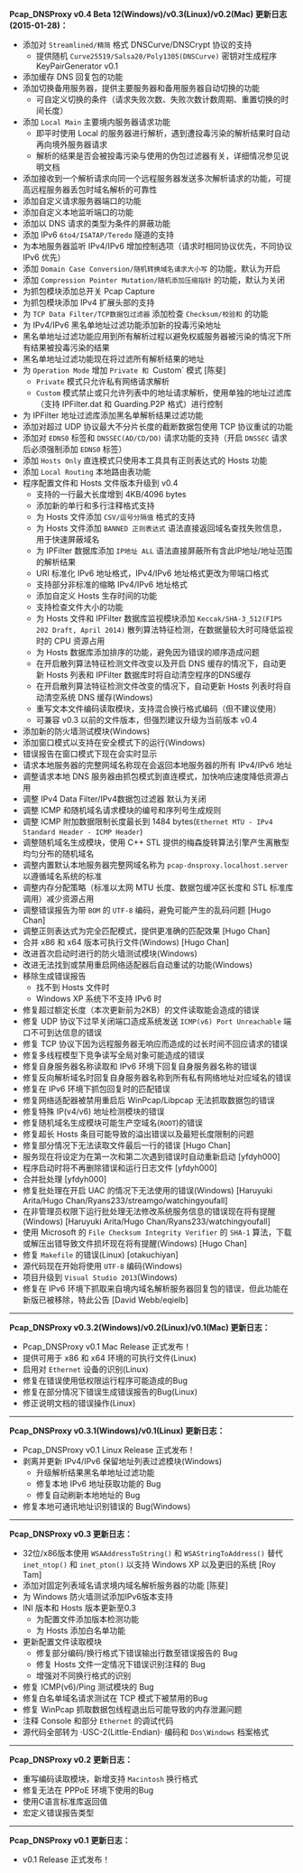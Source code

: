 **Pcap_DNSProxy v0.4 Beta 12(Windows)/v0.3(Linux)/v0.2(Mac) 更新日志(2015-01-28)：**<br />
* 添加对 `Streamlined/精简` 格式 DNSCurve/DNSCrypt 协议的支持
    * 提供随机 `Curve25519/Salsa20/Poly1305(DNSCurve)` 密钥对生成程序 KeyPairGenerator v0.1
* 添加缓存 DNS 回复包的功能
* 添加切换备用服务器，提供主要服务器和备用服务器自动切换的功能
    * 可自定义切换的条件（请求失败次数、失败次数计数周期、重置切换的时间长度）
* 添加 `Local Main` 主要境内服务器请求功能
    * 即平时使用 Local 的服务器进行解析，遇到遭投毒污染的解析结果时自动再向境外服务器请求
    * 解析的结果是否会被投毒污染与使用的伪包过滤器有关，详细情况参见说明文档
* 添加接收到一个解析请求向同一个远程服务器发送多次解析请求的功能，可提高远程服务器丢包时域名解析的可靠性
* 添加自定义请求服务器端口的功能
* 添加自定义本地监听端口的功能
* 添加以 DNS 请求的类型为条件的屏蔽功能
* 添加 IPv6 `6to4/ISATAP/Teredo` 隧道的支持
* 为本地服务器监听 IPv4/IPv6 增加控制选项（请求时相同协议优先，不同协议 IPv6 优先）
* 添加 `Domain Case Conversion/随机转换域名请求大小写` 的功能，默认为开启
* 添加 `Compression Pointer Mutation/随机添加压缩指针` 的功能，默认为关闭
* 为抓包模块添加总开关 Pcap Capture
* 为抓包模块添加 IPv4 扩展头部的支持
* 为 `TCP Data Filter/TCP数据包过滤器` 添加检查 `Checksum/校验和` 的功能
* 为 IPv4/IPv6 黑名单地址过滤功能添加新的投毒污染地址
* 黑名单地址过滤功能应用到所有解析过程以避免权威服务器被污染的情况下所有结果被投毒污染的结果
* 黑名单地址过滤功能现在将过滤所有解析结果的地址
* 为 `Operation Mode` 增加 `Private 和 `Custom` 模式 [陈斐]
    * `Private` 模式只允许私有网络请求解析
    * `Custom` 模式禁止或只允许列表中的地址请求解析，使用单独的地址过滤库（支持 IPFilter.dat 和 Guarding.P2P 格式）进行控制
* 为 IPFilter 地址过滤库添加黑名单解析结果过滤功能
* 添加对超过 UDP 协议最大不分片长度的截断数据包使用 TCP 协议重试的功能
* 添加对 `EDNS0` 标签和 `DNSSEC(AD/CD/DO)` 请求功能的支持（开启 `DNSSEC` 请求后必须强制添加 `EDNS0` 标签）
* 添加 `Hosts Only` 直连模式只使用本工具具有正则表达式的 Hosts 功能
* 添加 `Local Routing` 本地路由表功能
* 程序配置文件和 Hosts 文件版本升级到 v0.4
    * 支持的一行最大长度增到 4KB/4096 bytes
    * 添加新的单行和多行注释格式支持
    * 为 Hosts 文件添加 `CSV/逗号分隔值` 格式的支持
    * 为 Hosts 文件添加 `BANNED 正则表达式` 语法直接返回域名查找失败信息，用于快速屏蔽域名
    * 为 IPFilter 数据库添加 `IP地址 ALL` 语法直接屏蔽所有含此IP地址/地址范围的解析结果
    * URI 标准化 IPv6 地址格式，IPv4/IPv6 地址格式更改为带端口格式
    * 支持部分非标准的缩略 IPv4/IPv6 地址格式
    * 添加自定义 Hosts 生存时间的功能
    * 支持检查文件大小的功能
    * 为 Hosts 文件和 IPFilter 数据库监视模块添加 `Keccak/SHA-3_512(FIPS 202 Draft, April 2014)` 散列算法特征检测，在数据量较大时可降低监视时的 CPU 资源占用
    * 为 Hosts 数据库添加排序的功能，避免因为错误的顺序造成问题
    * 在开启散列算法特征检测文件改变以及开启 DNS 缓存的情况下，自动更新 Hosts 列表和 IPFilter 数据库时将自动清空程序的DNS缓存
    * 在开启散列算法特征检测文件改变的情况下，自动更新 Hosts 列表时将自动清空系统 DNS 缓存(Windows)
    * 重写文本文件编码读取模块，支持混合换行格式编码（但不建议使用）
    * 可兼容 v0.3 以前的文件版本，但强烈建议升级为当前版本 v0.4
* 添加新的防火墙测试模块(Windows)
* 添加窗口模式以支持在安全模式下的运行(Windows)
* 错误报告在窗口模式下现在会实时显示
* 请求本地服务器的完整网域名称现在会返回本地服务器的所有 IPv4/IPv6 地址
* 调整请求本地 DNS 服务器由抓包模式到直连模式，加快响应速度降低资源占用
* 调整 IPv4 Data Filter/IPv4数据包过滤器 默认为关闭
* 调整 ICMP 和随机域名请求模块的编号和序列号生成规则
* 调整 ICMP 附加数据限制长度最长到 1484 bytes(`Ethernet MTU - IPv4 Standard Header - ICMP Header`)
* 调整随机域名生成模块，使用 C++ STL 提供的梅森旋转算法引擎产生离散型均匀分布的随机域名
* 调整内置默认本地服务器完整网域名称为 `pcap-dnsproxy.localhost.server` 以遵循域名系统的标准
* 调整内存分配策略（标准以太网 MTU 长度、数据包缓冲区长度和 STL 标准库调用）减少资源占用
* 调整错误报告为带 `BOM` 的 `UTF-8` 编码，避免可能产生的乱码问题 [Hugo Chan]
* 调整正则表达式为完全匹配模式，提供更准确的匹配效果 [Hugo Chan]
* 合并 x86 和 x64 版本可执行文件(Windows) [Hugo Chan]
* 改进首次启动时进行的防火墙测试模块(Windows)
* 改进无法找到或禁用重启网络适配器后自动重试的功能(Windows)
* 移除生成错误报告
    * 找不到 Hosts 文件时
    * Windows XP 系统下不支持 IPv6 时
* 修复超过额定长度（本次更新前为2KB）的文件读取能会造成的错误
* 修复 UDP 协议下过早关闭端口造成系统发送 `ICMP(v6) Port Unreachable` 端口不可到达信息的错误
* 修复 TCP 协议下因为远程服务器无响应而造成的过长时间不回应请求的错误
* 修复多线程模型下竞争读写全局对象可能造成的错误
* 修复自身服务器名称读取和 IPv6 环境下回复自身服务器名称的错误
* 修复反向解析域名时回复自身服务器名称到所有私有网络地址对应域名的错误
* 修复在 IPv6 环境下抓包回复时的匹配错误
* 修复网络适配器被禁用重启后 WinPcap/Libpcap 无法抓取数据包的错误
* 修复特殊 IP(v4/v6) 地址检测模块的错误
* 修复随机域名生成模块可能生产空域名(`ROOT`)的错误
* 修复超长 Hosts 条目可能导致的溢出错误以及最短长度限制的问题
* 修复部分情况下无法读取文件最后一行的错误 [Hugo Chan]
* 服务现在将设定为在第一次和第二次遇到错误时自动重新启动 [yfdyh000]
* 程序启动时将不再删除错误和运行日志文件 [yfdyh000]
* 合并批处理 [yfdyh000]
* 修复批处理在开启 UAC 的情况下无法使用的错误(Windows) [Haruyuki Arita/Hugo Chan/Ryans233/streamgo/watchingyoufall]
* 在非管理员权限下运行批处理无法修改系统服务信息的错误现在将有提醒(Windows) [Haruyuki Arita/Hugo Chan/Ryans233/watchingyoufall]
* 使用 Microsoft 的 `File Checksum Integrity Verifier` 的 `SHA-1` 算法，下载或解压出错导致文件损坏现在将有提醒(Windows) [Hugo Chan]
* 修复 `Makefile` 的错误(Linux) [otakuchiyan]
* 源代码现在开始将使用 `UTF-8` 编码(Windows)
* 项目升级到 `Visual Studio 2013`(Windows)
* 修复在 IPv6 环境下抓取来自境内域名解析服务器回复包的错误，但此功能在新版已被移除，特此公告 [David Webb/eqielb]

---

**Pcap_DNSProxy v0.3.2(Windows)/v0.2(Linux)/v0.1(Mac) 更新日志：**<br />
* Pcap_DNSProxy v0.1 Mac Release 正式发布！
* 提供可用于 x86 和 x64 环境的可执行文件(Linux)
* 启用对 `Ethernet` 设备的识别(Linux)
* 修复在错误使用低权限运行程序可能造成的Bug
* 修复在部分情况下错误生成错误报告的Bug(Linux)
* 修正说明文档的错误操作(Linux)

---

**Pcap_DNSProxy v0.3.1(Windows)/v0.1(Linux) 更新日志：**<br />
* Pcap_DNSProxy v0.1 Linux Release 正式发布！
* 剥离并更新 IPv4/IPv6 保留地址列表过滤模块(Windows)
    * 升级解析结果黑名单地址过滤功能
    * 修复本地 IPv6 地址获取功能的 Bug
    * 修复自动刷新本地地址的 Bug
* 修复本地可通讯地址识别错误的 Bug(Windows)

---

**Pcap_DNSProxy v0.3 更新日志：**<br />
* 32位/x86版本使用 `WSAAddressToString()` 和 `WSAStringToAddress()` 替代 `inet_ntop()` 和 `inet_pton()` 以支持 Windows XP 以及更旧的系统 [Roy Tam]
* 添加对固定列表域名请求境内域名解析服务器的功能 [陈斐]
* 为 Windows 防火墙测试添加IPv6版本支持
* INI 版本和 Hosts 版本更新至0.3
    * 为配置文件添加版本检测功能
    * 为 Hosts 添加白名单功能
* 更新配置文件读取模块
    * 修复部分编码/换行格式下错误输出行数至错误报告的 Bug
    * 修复 Hosts 文件一定情况下错误识别注释的 Bug
    * 增强对不同换行格式的识别
* 修复 ICMP(v6)/Ping 测试模块的 Bug
* 修复白名单域名请求测试在 TCP 模式下被禁用的Bug
* 修复 WinPcap 抓取数据包线程退出后可能导致的内存泄漏问题
* 注释 Console 和部分 `Ethernet` 的调试代码
* 源代码全部转为 ·USC-2(Little-Endian)· 编码和 `Dos\Windows` 档案格式

---

**Pcap_DNSProxy v0.2 更新日志：**<br />
* 重写编码读取模块，新增支持 `Macintosh` 换行格式
* 修复无法在 PPPoE 环境下使用的Bug
* 使用C语言标准库返回值
* 宏定义错误报告类型

---

**Pcap_DNSProxy v0.1 更新日志：**<br />
* v0.1 Release 正式发布！